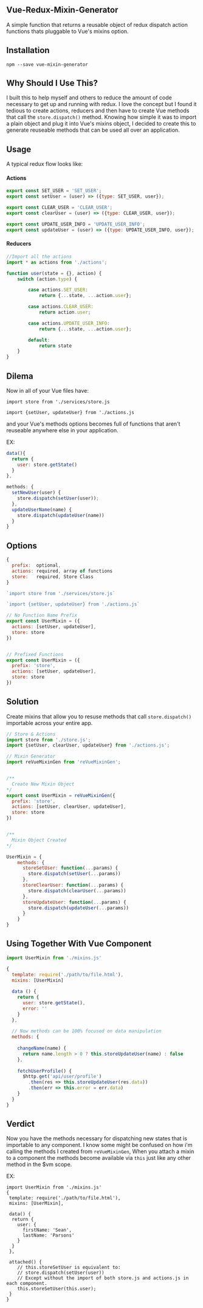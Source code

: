 ## Vue-Redux-Mixin-Generator
A simple function that returns a reusable object of redux dispatch action functions thats pluggable to Vue's mixins option.


## Installation 
`npm --save vue-mixin-generator`


## Why Should I Use This?
I built this to help myself and others to reduce the amount of code necessary to get up and running with redux. I love the concept but I found it tedious to create actions, reducers and then have to create Vue methods that call the `store.dispatch()` method. Knowing how simple it was to import a plain object and plug it into Vue's mixins object, I decided to create this to generate reuseable methods that can be used all over an application. 

## Usage

A typical redux flow looks like:

#### Actions
```js
export const SET_USER = 'SET_USER';
export const setUser = (user) => ({type: SET_USER, user});

export const CLEAR_USER = 'CLEAR_USER';
export const clearUser = (user) => ({type: CLEAR_USER, user});

export const UPDATE_USER_INFO = 'UPDATE_USER_INFO';
export const updateUser = (user) => ({type: UPDATE_USER_INFO, user});
```

#### Reducers

```js
//Import all the actions
import * as actions from './actions';

function user(state = {}, action) {
	switch (action.type) {

		case actions.SET_USER:
			return {...state, ...action.user};

		case actions.CLEAR_USER:
			return action.user;

		case actions.UPDATE_USER_INFO:
			return {...state, ...action.user};

		default:
			return state
	}
}
```

## Dilema
Now in all of your Vue files have:

`import store from './services/store.js`

`import {setUser, updateUser} from './actions.js` 


and your Vue's methods options becomes full of functions that aren't reuseable anywhere else in your application.

EX:

```js
data(){
  return {
    user: store.getState()
  }
},

methods: {
  setNewUser(user) {
    store.dispatch(setUser(user));
  },
  updateUserName(name) {
    store.dispatch(updateUser(name))
  }
}
```

## Options
```js
{
  prefix:  optional,
  actions: required, array of functions
  store:   required, Store Class
}
```

``` js
`import store from './services/store.js`

`import {setUser, updateUser} from './actions.js` 

// No Function Name Prefix
export const UserMixin = ({
  actions: [setUser, updateUser],
  store: store
})


// Prefixed Functions
export const UserMixin = ({
  prefix: 'store',
  actions: [setUser, updateUser],
  store: store
})
```


## Solution
Create mixins that allow you to resuse methods that call `store.dispatch()` importable across your entire app.
```js
// Store & Actions
import store from './store.js';
import {setUser, clearUser, updateUser} from './actions.js';

// Mixin Generator
import reVueMixinGen from 'reVueMixinGen';


/**
  Create New Mixin Object
*/
export const UserMixin = reVueMixinGen({
  prefix: 'store',
  actions: [setUser, clearUser, updateUser],
  store: store
})


/**
  Mixin Object Created
*/

UserMixin = {
    methods: {
      storeSetUser: function(...params) {
        store.dispatch(setUser(...params))
      },
      storeClearUser: function(...params) {
        store.dispatch(clearUser(...params))
      },
      storeUpdateUser: function(...params) {
        store.dispatch(updateUser(...params))
      }
    }
}
```

## Using Together With Vue Component

```js
import UserMixin from './mixins.js'

{
  template: require('./path/to/file.html'),
  mixins: [UserMixin]
  
  data () {
    return {
      user: store.getState(),
      error: ''
    }
  },
  
  // Now methods can be 100% focused on data manipulation
  methods: {
  
    changeName(name) {
      return name.length > 0 ? this.storeUpdateUser(name) : false
    },
    
    fetchUserProfile() {
      $http.get('api/user/profile')
        .then(res => this.storeUpdateUser(res.data))
        .then(err => this.error = err.data)
    }
  }
}
```

## Verdict
Now you have the methods necessary for dispatching new states that is importable to any component. I know some might be confused on how i'm calling the methods I created from `reVueMixinGen`, When you attach a mixin to a component the methods become available via `this` just like any other method in the $vm scope.

EX:
```
import UserMixin from './mixins.js'
{
 template: require('./path/to/file.html'),
 mixins: [UserMixin],
 
 data() {
  return {
    user: {
      firstName: 'Sean',
      lastName: 'Parsons'
    }
  }
 },
 
 attached() {
    // this.storeSetUser is equivalent to:
    // store.dispatch(setUser(user))
    // Except without the import of both store.js and actions.js in each component.
    this.storeSetUser(this.user);
 }
}
```
